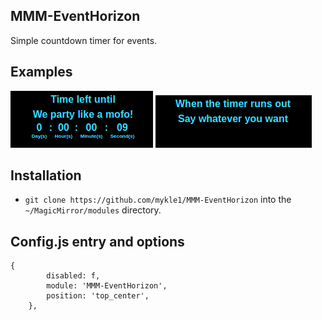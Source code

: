 ## MMM-EventHorizon

Simple countdown timer for events.

## Examples

![](images/1.png) ![](images/2.png)

## Installation

* `git clone https://github.com/mykle1/MMM-EventHorizon` into the `~/MagicMirror/modules` directory.

## Config.js entry and options

    {
            disabled: f,
            module: 'MMM-EventHorizon',
            position: 'top_center',
        },
